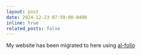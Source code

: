 ```yaml
---
layout: post
date: 2024-12-23 07:59:00-0400
inline: true
related_posts: false
---
```


My website has been migrated to here using [al-folio](https://github.com/alshedivat/al-folio)
